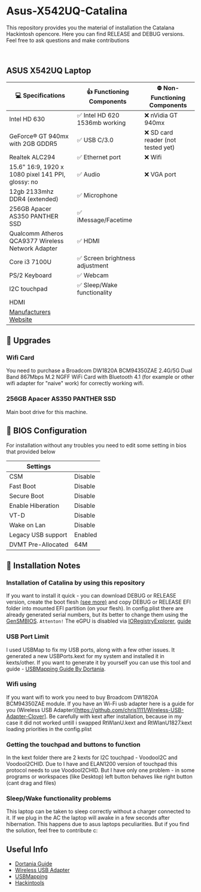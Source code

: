 # Asus-X542UQ-Catalina
This repository provides you the material of installation the Catalana Hackintosh opencore. Here you can find RELEASE and DEBUG versions. Feel free to ask questions and make contributions

<br>

## ASUS X542UQ Laptop 
| :computer: Specifications | :thumbsup: Functioning Components | :no_entry: Non-Functioning Components |
|--|--|--|
| Intel HD 630 | :white_check_mark: Intel HD 620 1536mb working | :x: nVidia GT 940mx |
| GeForce® GT 940mx with 2GB GDDR5 | :white_check_mark: USB C/3.0 | :x: SD card reader (not tested yet) |
| Realtek ALC294 | :white_check_mark: Ethernet port |  :x: Wifi |
| 15.6" 16:9, 1920 x 1080 pixel 141 PPI, glossy: no | :white_check_mark: Audio | :x: VGA port |  
| 12gb 2133mhz DDR4 (extended) | :white_check_mark: Microphone | |
| 256GB Apacer AS350 PANTHER  SSD | :white_check_mark: iMessage/Facetime | |
| Qualcomm Atheros QCA9377 Wireless Network Adapter | :white_check_mark: HDMI | |
| Core i3 7100U | :white_check_mark: Screen brightness adjustment | |
| PS/2 Keyboard | :white_check_mark: Webcam | |
| I2C touchpad | :white_check_mark: Sleep/Wake functionality | |
| HDMI | | |
|[Manufacturers Website](https://www.asus.com/ru/Laptops/For-Home/VivoBook/ASUS-VivoBook-15-X542UQ/) | | |

## :muscle: Upgrades

### Wifi Card
You need to purchase a Broadcom DW1820A BCM94350ZAE 2.4G/5G Dual Band 867Mbps M.2 NGFF WiFi Card with Bluetooth 4.1 (for example or other wifi adapter for "naive" work) for correctly working wifi. 

### 256GB Apacer AS350 PANTHER  SSD
Main boot drive for this machine.

## :older_man: BIOS Configuration
For installation without any troubles you need to edit some setting in bios that provided below

| Settings |  |
|--|--|
| CSM | Disable |
| Fast Boot | Disable |
| Secure Boot | Disable |
| Enable Hiberation | Disable |
| VT-D | Disable |
| Wake on Lan | Disable |
| Legacy USB support | Enabled |
| DVMT Pre-Allocated | 64M |

## :notebook_with_decorative_cover: Installation Notes

### Installation of Catalina by using this repository
If you want to install it quick - you can download DEBUG or RELEASE version, create the boot flesh [(see more)](https://dortania.github.io/OpenCore-Install-Guide/installer-guide/) and copy DEBUG or RELEASE EFI folder into mounted EFI partition (on your flesh). In config.plist there are already generated serial numbers, but its better to change them using the [GenSMBIOS](https://github.com/corpnewt/GenSMBIOS). `Attenton!` The eGPU is disabled via [IORegistryExplorer](https://github.com/acidanthera/gfxutil/releases), [guide](https://dortania.github.io/OpenCore-Install-Guide/extras/spoof.html)

### USB Port Limit 
I used USBMap to fix my USB ports, along with a few other issues. It generated a new USBPorts.kext for my system and installed it in kexts/other. If you want to generate it by yourself you can use this tool and guide - [USBMapping Guide By Dortania](https://dortania.github.io/OpenCore-Post-Install/usb/intel-mapping/intel.html).


### Wifi using 
If you want wifi to work you need to buy Broadcom DW1820A BCM94350ZAE module. If you have an Wi-Fi usb adapter here is a guide for you (Wireless USB Adapter)[https://github.com/chris1111/Wireless-USB-Adapter-Clover]. Be carefully with kext after installation, because in my case it did not worked untill i swapped RtWlanU.kext and RtWlanU1827.kext loading priorities in the config.plist

### Getting the touchpad and buttons to function
In the kext folder there are 2 kexts for I2C touchpad - VoodooI2C and VoodooI2CHID. Due to I have and ELAN1200 version of touchpad this protocol needs to use VoodooI2CHID. But I have only one problem - in some programs or workspaces (like Desktop) left button behaves like right button (cant drag and files)

### Sleep/Wake functionality problems
This laptop can be taken to sleep correctly without a charger connected to it. If we plug in the AC the laptop will awake in a few seconds after hibernation. This happens due to asus laptops peculiarities. But if you find the solution, feel free to contribute c:

## Useful Info
- [Dortania Guide](https://dortania.github.io/OpenCore-Install-Guide/)
- [Wireless USB Adapter](https://github.com/chris1111/Wireless-USB-Adapter-Clover)
- [USBMapping](https://dortania.github.io/OpenCore-Post-Install/usb/intel-mapping/intel.html)
- [Hackintools](https://github.com/headkaze/Hackintool)
